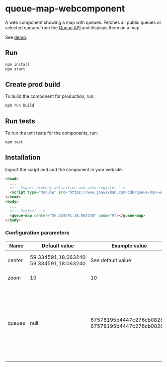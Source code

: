 # queue-map-webcomponent

A web component showing a map with queues. Fetches all public queues or selected queues from the [Queue API](https://queue-api.northbricks.io/queue-admin-bff/queues) and displays them on a map.

See [demo](https://www.jonwikman.com/cdn/).

## Run

```sh
npm install
npm start
```

## Create prod build

To build the component for production, run:

```sh
npm run build
```


## Run tests

To run the unit tests for the components, run:

```sh
npm test
```

## Installation

Import the script and add the component in your website.

```html
<head>
  ...
  <!-- Import element definition and auto-register -->
  <script type="module" src="https://www.jonwikman.com/cdn/queue-map-webcomponent.esm.js"></script>
</head>
<body>
  ...
  <!-- Profit! -->
  <queue-map center="59.334591,18.063240" zoom="9"></queue-map>
</body>
```

### Configuration parameters

|  Name  |                           Default value |     Example value |          Description       |
|--------|-----------------------------------------|-------------------|----------------------------|
| center | 59.334591,18.063240 59.334591,18.063240 | See default value | Center of the map to show. |
| zoom   |                                      10 |                10 | Initial map zoom level.    |
| queues |                                    null | 67578195b4447c276cb0828b, 67578195b4447c276cb0828b | Comma separated list of queue id to show on map. If none is specified all public queues will be displayed |
